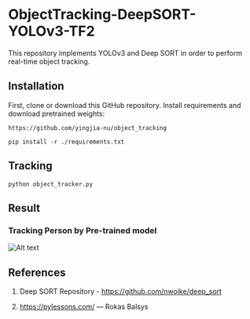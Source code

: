 # ObjectTracking-DeepSORT-YOLOv3-TF2
This repository implements YOLOv3 and Deep SORT in order to perform real-time object tracking.

## Installation

First, clone or download this GitHub repository. Install requirements and download pretrained weights:

```
https://github.com/yingjia-nu/object_tracking
````

```
pip install -r ./requirements.txt
`````



## Tracking

```
python object_tracker.py
````

## Result

### Tracking Person by Pre-trained model
![Alt text](tracking.gif?raw=true "video")

## References
1. Deep SORT Repository - https://github.com/nwojke/deep_sort

2. https://pylessons.com/ — Rokas Balsys






